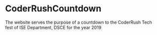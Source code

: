 # CoderRushCountdown
The website serves the purpose of a countdown to the CoderRush Tech fest of  ISE Department, DSCE for the year 2019
